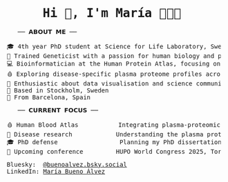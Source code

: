 <!-- 🎉 Main Title -->
<h1 align="center" style="font-family:monospace; font-weight:bold;">
Hi 👋, I'm María 👩🏻‍💻
</h1>

<pre>
    ── 𝗔𝗕𝗢𝗨𝗧 𝗠𝗘 ──

 🎓 4th year PhD student at Science for Life Laboratory, Sweden
 🧬 Trained Geneticist with a passion for human biology and precision medicine
 💻 Bioinformatician at the Human Protein Atlas, focusing on large-scale plasma proteomics
 🩸 Exploring disease-specific plasma proteome profiles across health and disease
 🎨 Enthusiastic about data visualisation and science communication
 📍 Based in Stockholm, Sweden
 🏡 From Barcelona, Spain
</pre>

<pre>
    ── 𝗖𝗨𝗥𝗥𝗘𝗡𝗧 𝗙𝗢𝗖𝗨𝗦 ──
  
 🩸 Human Blood Atlas           Integrating plasma-proteomics data across platforms to generate a plasma proteome atlas.
 💊 Disease research            Understanding the plasma proteome in cancer, cardiovascular, autoimmune, neurological disorders, among others.
 🎓 PhD defense                 Planning my PhD dissertation.
 🎤 Upcoming conference         HUPO World Congress 2025, Toronto, 9–13 November
</pre>


<pre>
 Bluesky:  <a href="https://bsky.app/profile/buenoalvez.bsky.social" target="_blank">@buenoalvez.bsky.social</a>
 LinkedIn: <a href="https://linkedin.com/in/maría-bueno-álvez-33395b192" target="_blank">María Bueno Álvez</a>
</pre>
